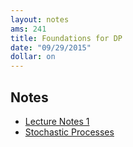 ```yaml
---
layout: notes
ams: 241
title: Foundations for DP
date: "09/29/2015"
dollar: on
---
```


## Notes
- [Lecture Notes 1](/assets/ams241/02/notes-1.pdf)
- [Stochastic Processes](/assets/ams241/02/notes-stoch-processes.pdf)

